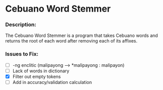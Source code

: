 # Cebuano Word Stemmer

### Description:

The Cebuano Word Stemmer is a program that takes Cebuano words and returns the root of each word after removing each of its affixes.

### Issues to Fix:
- [ ] -ng enclitic (malipayong --> *malipayong : malipayon)
- [ ] Lack of words in dictionary
- [x] Filter out empty tokens
- [ ] Add in accuracy/validation calculation